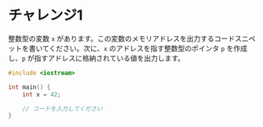 # チャレンジ1

整数型の変数 `x` があります。この変数のメモリアドレスを出力するコードスニペットを書いてください。次に、`x` のアドレスを指す整数型のポインタ `p` を作成し、`p` が指すアドレスに格納されている値を出力します。

```cpp
#include <iostream>

int main() {
    int x = 42;

    // コードを入力してください
}
```
